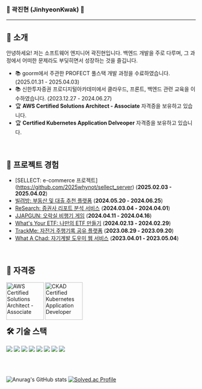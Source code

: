 ### 👋 곽진현 (JinhyeonKwak) 👋
---

## 📝 소개
안녕하세요! 저는 소프트웨어 엔지니어 곽진현입니다. 백엔드 개발을 주로 다루며, 그 과정에서 어떠한 문제라도 부딪히면서 성장하는 것을 즐깁니다.

- 📚 goorm에서 주관한 PROFECT 풀스택 개발 과정을 수료하였습니다. (2025.01.31 - 2025.04.03)
- 📚 신한투자증권 프로디지털아카데미에서 클라우드, 프론트, 백엔드 관련 교육을 이수하였습니다. (2023.12.27 - 2024.06.27)
- 🏆 **AWS Certified Solutions Architect - Associate** 자격증을 보유하고 있습니다.
- 🏆 **Certified Kubernetes Application Delveoper** 자격증을 보유하고 있습니다.

<br>

## 📂 프로젝트 경험
- [SELLECT: e-commerce 프로젝트] (https://github.com/2025whynot/sellect_server) (**2025.02.03 - 2025.04.02**)
- [빌려방: 부동산 및 대출 추천 플랫폼](https://github.com/PDA-BillyBang) (**2024.05.20 - 2024.06.25**)
- [ReSearch: 증권사 리포트 분석 서비스](https://github.com/PDA-stockX) (**2024.03.04 - 2024.04.01**)
- [JJAPGUN: 오락실 비행기 게임](https://github.com/PDA-JJAPGUN) (**2024.04.11 - 2024.04.16**)
- [What's Your ETF: 나만의 ETF 만들기](https://github.com/What-s-Your-ETF/app-server) (**2024.02.13 - 2024.02.29**)
- [TrackMe: 자전거 주행기록 공유 플랫폼](https://github.com/orgs/track-me-dev/repositories) (**2023.08.29 - 2023.09.20**)
- [What A Chad: 자기계발 도우미 웹 서비스](https://github.com/whatachad) (**2023.04.01 - 2023.05.04**)
<br>

## 🏅 자격증
<img src="https://github.com/user-attachments/assets/218aae34-12e8-4b1c-9b3f-a3a3175c35c7" alt="AWS Certified Solutions Architect - Associate" height="100em" align="left"/>
<img src="https://github.com/user-attachments/assets/c8311ee9-e8f5-4709-945a-baee1d301b46" alt="CKAD Certified Kubernetes Application Developer" height="100em" align="left"/>

<br><br><br><br><br>

## 🛠️ 기술 스택
<p align="left">
  <img src="https://img.shields.io/badge/java-007396?style=for-the-badge&logo=java&logoColor=white">
  <img src="https://img.shields.io/badge/spring-6DB33F?style=for-the-badge&logo=spring&logoColor=white">
  <img src="https://img.shields.io/badge/javascript-F7DF1E?style=for-the-badge&logo=javascript&logoColor=white">
  <img src="https://img.shields.io/badge/react-61DAFB?style=for-the-badge&logo=react&logoColor=white">
  <img src="https://img.shields.io/badge/aws-232F3E?style=for-the-badge&logo=amazonwebservices&logoColor=white">
  <img src="https://img.shields.io/badge/docker-2496ED?style=for-the-badge&logo=docker&logoColor=white">
  <img src="https://img.shields.io/badge/kubernetes-326CE5?style=for-the-badge&logo=kubernetes&logoColor=white">
  <img src="https://img.shields.io/badge/jenkins-D24939?style=for-the-badge&logo=jenkins&logoColor=white">
</p>

<br><br>

![Anurag's GitHub stats](https://github-readme-stats.vercel.app/api?username=JinhyeonKwak&show_icons=true&theme=prussian)
[![Solved.ac Profile](http://mazassumnida.wtf/api/v2/generate_badge?boj=wlsgus555)](https://solved.ac/wlsgus555/)
